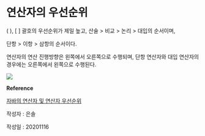 # 연산자의 우선순위

( ), [ ] 괄호의 우선순위가 제일 높고, 산술 > 비교 > 논리 > 대입의 순서이며, 

단항 > 이항 > 삼항의 순서이다.   

연산자의 연산 진행방향은 왼쪽에서 오른쪽으로 수행되며, 단항 연산자와 대입 연산자의 경우에는 오른쪽에서 왼쪽으로 수행된다. 

<img src= "https://t1.daumcdn.net/cfile/tistory/997A014D5A90B9B00D">



**Reference**

[자바의 연산자 및 연산자 우선순위](https://toma0912.tistory.com/66)

작성자 : 은솔

작성일 : 20201116